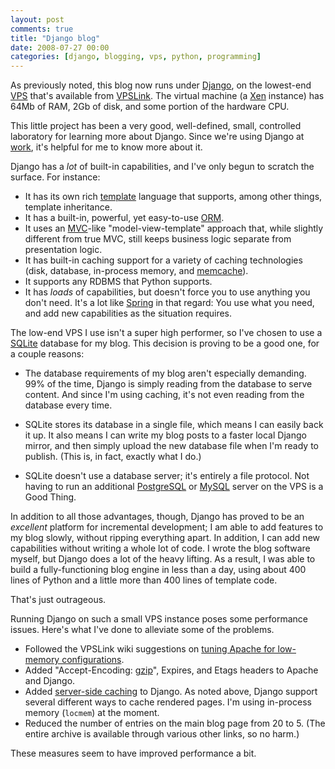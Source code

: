 ```yaml
---
layout: post
comments: true
title: "Django blog"
date: 2008-07-27 00:00
categories: [django, blogging, vps, python, programming]
---
```


As previously noted, this blog now runs under [Django][], on the lowest-end
[VPS][] that's available from [VPSLink][]. The virtual machine (a [Xen][]
instance) has 64Mb of RAM, 2Gb of disk, and some portion of the hardware
CPU.

This little project has been a very good, well-defined, small,
controlled laboratory for learning more about Django. Since we're
using Django at [work][], it's helpful
for me to know more about it.

Django has a *lot* of built-in capabilities, and I've only begun to
scratch the surface. For instance:

- It has its own rich [template][] language that supports, among other
  things, template inheritance.
- It has a built-in, powerful, yet easy-to-use [ORM][].
- It uses an [MVC][]-like "model-view-template" approach that, while
  slightly different from true MVC, still keeps business logic separate
  from presentation logic.
- It has built-in caching support for a variety of caching technologies
  (disk, database, in-process memory, and [memcache][]).
- It supports any RDBMS that Python supports.
- It has *loads* of capabilities, but doesn't force you to use anything you
  don't need. It's a lot like [Spring][] in that regard: You use what you
  need, and add new capabilities as the situation requires.

The low-end VPS I use isn't a super high performer, so I've chosen
to use a [SQLite][] database for my blog.
This decision is proving to be a good one, for a couple reasons:

- The database requirements of my blog aren't especially demanding. 99% of
  the time, Django is simply reading from the database to serve content.
  And since I'm using caching, it's not even reading from the database
  every time.

- SQLite stores its database in a single file, which means I can easily
  back it up. It also means I can write my blog posts to a faster local
  Django mirror, and then simply upload the new database file when I'm
  ready to publish. (This is, in fact, exactly what I do.)

- SQLite doesn't use a database server; it's entirely a file protocol. Not
  having to run an additional [PostgreSQL][] or [MySQL][] server on the VPS
  is a Good Thing.

In addition to all those advantages, though, Django has proved to
be an *excellent* platform for incremental development; I am able
to add features to my blog slowly, without ripping everything
apart. In addition, I can add new capabilities without writing a
whole lot of code. I wrote the blog software myself, but Django
does a lot of the heavy lifting. As a result, I was able to build a
fully-functioning blog engine in less than a day, using about 400
lines of Python and a little more than 400 lines of template code.

That's just outrageous.

Running Django on such a small VPS instance poses some performance
issues. Here's what I've done to alleviate some of the problems.

* Followed the VPSLink wiki suggestions on
  [tuning Apache for low-memory configurations][].
* Added "Accept-Encoding: [gzip][]", Expires, and Etags headers to
  Apache and Django.
* Added [server-side caching][] to Django. As noted above, Django support
  several different ways to cache rendered pages. I'm using in-process
  memory (`locmem`) at the moment.
* Reduced the number of entries on the main blog page from 20 to 5. (The
  entire archive is available through various other links, so no harm.)

These measures seem to have improved performance a bit.

[previously noted]: /bmc/blog/id/72
[Django]: http://www.djangoproject.com/
[VPS]: http://onlinebusiness.about.com/od/webhosting/g/vps.htm
[VPSLink]: http://www.vpslink.com/
[Xen]: http://www.xen.org/
[work]: http://www.invitemedia.com/
[template]: http://www.djangoproject.com/documentation/templates/
[ORM]: http://en.wikipedia.org/wiki/Object-relational_mapping
[MVC]: http://en.wikipedia.org/wiki/Model-view-controller
[memcache]: http://www.danga.com/memcached/
[Spring]: http://www.springframework.org/
[SQLite]: http://www.sqlite.org/
[PostgreSQL]: http://www.postgresql.org/
[MySQL]: http://www.mysql.org/
[tuning Apache for low-memory configurations]: http://wiki.vpslink.com/index.php?title=Low_memory_MySQL_/_Apache_configurations
[gzip]: http://www.djangoproject.com/documentation/middleware/#django-middleware-gzip-gzipmiddleware
[server-side caching]: http://www.djangoproject.com/documentation/cache/#the-per-site-cache
